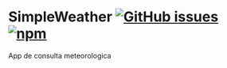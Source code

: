 # SimpleWeather [![GitHub issues](https://img.shields.io/github/issues/mcmiguelac/SimpleWeather.svg)](https://github.com/mcmiguelac/SimpleWeather/issues) [![npm](https://img.shields.io/badge/version-v1.0-blue.svg)](https://github.com/mcmiguelac/SimpleWeather/releases)
App de consulta meteorologica

